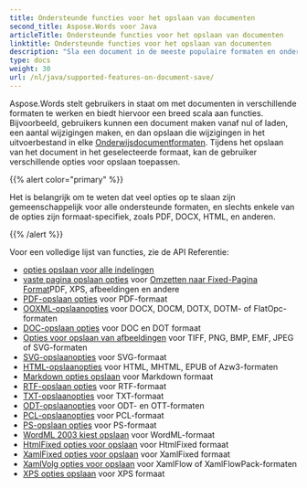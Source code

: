 ```yaml
---
title: Ondersteunde functies voor het opslaan van documenten
second_title: Aspose.Words voor Java
articleTitle: Ondersteunde functies voor het opslaan van documenten
linktitle: Ondersteunde functies voor het opslaan van documenten
description: "Sla een document in de meeste populaire formaten en ondersteunt veel van Microsoft Word Eigenschappen."
type: docs
weight: 30
url: /nl/java/supported-features-on-document-save/
---
```


Aspose.Words stelt gebruikers in staat om met documenten in verschillende formaten te werken en biedt hiervoor een breed scala aan functies. Bijvoorbeeld, gebruikers kunnen een document maken vanaf nul of laden, een aantal wijzigingen maken, en dan opslaan die wijzigingen in het uitvoerbestand in elke [Onderwijsdocumentformaten](/words/nl/java/supported-document-formats/). Tijdens het opslaan van het document in het geselecteerde formaat, kan de gebruiker verschillende opties voor opslaan toepassen.

{{% alert color="primary" %}}

Het is belangrijk om te weten dat veel opties op te slaan zijn gemeenschappelijk voor alle ondersteunde formaten, en slechts enkele van de opties zijn formaat-specifiek, zoals PDF, DOCX, HTML, en anderen.

{{% /alert %}}

Voor een volledige lijst van functies, zie de API Referentie:

- [opties opslaan voor alle indelingen](https://reference.aspose.com/words/java/com.aspose.words/saveoptions/)
- [vaste pagina opslaan opties](https://reference.aspose.com/words/java/com.aspose.words/fixedpagesaveoptions/) voor [Omzetten naar Fixed-Pagina Format](/words/nl/java/converting-to-fixed-page-format/)PDF, XPS, afbeeldingen en andere
- [PDF-opslaan opties](https://reference.aspose.com/words/java/com.aspose.words/pdfsaveoptions/) voor PDF-formaat
- [OOXML-opslaanopties](https://reference.aspose.com/words/java/com.aspose.words/ooxmlsaveoptions/) voor DOCX, DOCM, DOTX, DOTM- of FlatOpc-formaten
- [DOC-opslaan opties](https://reference.aspose.com/words/java/com.aspose.words/docsaveoptions/) voor DOC en DOT formaat
- [Opties voor opslaan van afbeeldingen](https://reference.aspose.com/words/java/com.aspose.words/imagesaveoptions/) voor TIFF, PNG, BMP, EMF, JPEG of SVG-formaten
- [SVG-opslaanopties](https://reference.aspose.com/words/java/com.aspose.words/svgsaveoptions/) voor SVG-formaat
- [HTML-opslaanopties](https://reference.aspose.com/words/java/com.aspose.words/htmlsaveoptions/) voor HTML, MHTML, EPUB of Azw3-formaten
- [Markdown opties opslaan](https://reference.aspose.com/words/java/com.aspose.words/markdownsaveoptions/) voor Markdown formaat
- [RTF-opslaan opties](https://reference.aspose.com/words/java/com.aspose.words/rtfsaveoptions/) voor RTF-formaat
- [TXT-opslaanopties](https://reference.aspose.com/words/java/com.aspose.words/txtsaveoptions/) voor TXT-formaat
- [ODT-opslaanopties](https://reference.aspose.com/words/java/com.aspose.words/odtsaveoptions/) voor ODT- en OTT-formaten
- [PCL-opslaanopties](https://reference.aspose.com/words/java/com.aspose.words/pclsaveoptions/) voor PCL-formaat
- [PS-opslaan opties](https://reference.aspose.com/words/java/com.aspose.words/pssaveoptions/) voor PS-formaat
- [WordML 2003 kiest opslaan](https://reference.aspose.com/words/java/com.aspose.words/wordml2003saveoptions/) voor WordML-formaat
- [HtmlFixed opties voor opslaan](https://reference.aspose.com/words/java/com.aspose.words/htmlfixedsaveoptions/) voor HtmlFixed formaat
- [XamlFixed opties voor opslaan](https://reference.aspose.com/words/java/com.aspose.words/xamlfixedsaveoptions/) voor XamlFixed formaat
- [XamlVolg opties voor opslaan](https://reference.aspose.com/words/java/com.aspose.words/xamlflowsaveoptions/) voor XamlFlow of XamlFlowPack-formaten
- [XPS opties opslaan](https://reference.aspose.com/words/java/com.aspose.words/xpssaveoptions/) voor XPS formaat